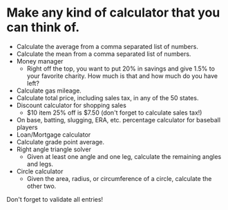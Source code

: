 # Make any kind of calculator that you can think of.

* Calculate the average from a comma separated list of numbers.
* Calculate the mean from a comma separated list of numbers.
* Money manager
  * Right off the top, you want to put 20% in savings and give 1.5% to your favorite charity. How much is that and how much do you have left?
* Calculate gas mileage.
* Calculate total price, including sales tax, in any of the 50 states.
* Discount calculator for shopping sales
  * $10 item 25% off is $7.50 (don't forget to calculate sales tax!)
* On base, batting, slugging, ERA, etc. percentage calculator for baseball players
* Loan/Mortgage calculator
* Calculate grade point average.
* Right angle triangle solver
  * Given at least one angle and one leg, calculate the remaining angles and legs.
* Circle calculator
  * Given the area, radius, or circumference of a circle, calculate the other two.


Don't forget to validate all entries!